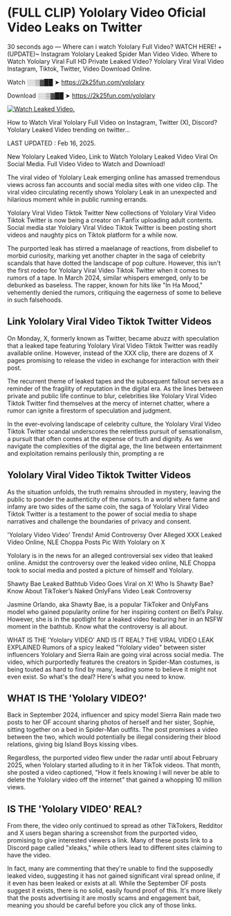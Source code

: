 # (FULL CLIP) Yololary Video Oficial Video Leaks on Twitter

30 seconds ago — Where can i watch Yololary Full Video? WATCH HERE! +(UPDATE)~ Instagram Yololary Leaked Spider Man Video Video. Where to Watch Yololary Viral Full HD Private Leaked Video? Yololary Viral Viral Video Instagram, Tiktok, Twitter, Video Download Online.

Watch ░░▒▓██ ➤ https://2k25fun.com/yololary

Download ░░▒▓██ ➤ https://2k25fun.com/yololary

[![Watch Leaked Video.](https://miro.medium.com/v2/resize:fit:828/format:webp/1*cilzJN44JGOrTw9NJCrNHA.gif "Watch Leaked Video")](https://2k25fun.com/yololary)

How to Watch Viral Yololary Full Video on Instagram, Twitter (X), Discord? Yololary Leaked Video trending on twitter...

LAST UPDATED : Feb 16, 2025.

New Yololary Leaked Video, Link to Watch Yololary Leaked Video Viral On Social Media. Full Video Video to Watch and Download!

The viral video of Yololary Leak emerging online has amassed tremendous views across fan accounts and social media sites with one video clip. The viral video circulating recently shows Yololary Leak in an unexpected and hilarious moment while in public running errands.

Yololary Viral Video Tiktok Twitter New collections of Yololary Viral Video Tiktok Twitter is now being a creator on Fanfix uploading adult contents. Social media star Yololary Viral Video Tiktok Twitter is been posting short videos and naughty pics on Tiktok platform for a while now.

The purported leak has stirred a maelanage of reactions, from disbelief to morbid curiosity, marking yet another chapter in the saga of celebrity scandals that have dotted the landscape of pop culture. However, this isn't the first rodeo for Yololary Viral Video Tiktok Twitter when it comes to rumors of a tape. In March 2024, similar whispers emerged, only to be debunked as baseless. The rapper, known for hits like "In Ha Mood," vehemently denied the rumors, critiquing the eagerness of some to believe in such falsehoods.

## Link Yololary Viral Video Tiktok Twitter Videos

On Monday, X, formerly known as Twitter, became abuzz with speculation that a leaked tape featuring Yololary Viral Video Tiktok Twitter was readily available online. However, instead of the XXX clip, there are dozens of X pages promising to release the video in exchange for interaction with their post.

The recurrent theme of leaked tapes and the subsequent fallout serves as a reminder of the fragility of reputation in the digital era. As the lines between private and public life continue to blur, celebrities like Yololary Viral Video Tiktok Twitter find themselves at the mercy of internet chatter, where a rumor can ignite a firestorm of speculation and judgment.

In the ever-evolving landscape of celebrity culture, the Yololary Viral Video Tiktok Twitter scandal underscores the relentless pursuit of sensationalism, a pursuit that often comes at the expense of truth and dignity. As we navigate the complexities of the digital age, the line between entertainment and exploitation remains perilously thin, prompting a re

##  Yololary Viral Video Tiktok Twitter Videos

As the situation unfolds, the truth remains shrouded in mystery, leaving the public to ponder the authenticity of the rumors. In a world where fame and infamy are two sides of the same coin, the saga of Yololary Viral Video Tiktok Twitter is a testament to the power of social media to shape narratives and challenge the boundaries of privacy and consent.

'Yololary Video Video' Trends! Amid Controversy Over Alleged XXX Leaked Video Online, NLE Choppa Posts Pic With Yololary on X

Yololary is in the news for an alleged controversial sex video that leaked online. Amidst the controversy over the leaked video online, NLE Choppa took to social media and posted a picture of himself and Yololary.

Shawty Bae Leaked Bathtub Video Goes Viral on X! Who Is Shawty Bae? Know About TikToker’s Naked OnlyFans Video Leak Controversy

Jasmine Orlando, aka Shawty Bae, is a popular TikToker and OnlyFans model who gained popularity online for her inspiring content on Bell’s Palsy. However, she is in the spotlight for a leaked video featuring her in an NSFW moment in the bathtub. Know what the controversy is all about.

WHAT IS THE 'Yololary VIDEO' AND IS IT REAL? THE VIRAL VIDEO LEAK EXPLAINED Rumors of a spicy leaked "Yololary video" between sister influencers Yololary and Sierra Rain are going viral across social media. The video, which purportedly features the creators in Spider-Man costumes, is being touted as hard to find by many, leading some to believe it might not even exist. So what's the deal? Here's what you need to know.

## WHAT IS THE 'Yololary VIDEO?'

Back in September 2024, influencer and spicy model Sierra Rain made two posts to her OF account sharing photos of herself and her sister, Sophie, sitting together on a bed in Spider-Man outfits. The post promises a video between the two, which would potentially be illegal considering their blood relations, giving big Island Boys kissing vibes.

Regardless, the purported video flew under the radar until about February 2025, when Yololary started alluding to it in her TikTok videos. That month, she posted a video captioned, "How it feels knowing I will never be able to delete the Yololary video off the internet" that gained a whopping 10 million views.

## IS THE 'Yololary VIDEO' REAL?

From there, the video only continued to spread as other TikTokers, Redditor and X users began sharing a screenshot from the purported video, promising to give interested viewers a link. Many of these posts link to a Discord page called "xleaks," while others lead to different sites claiming to have the video.

In fact, many are commenting that they're unable to find the supposedly leaked video, suggesting it has not gained significant viral spread online, if it even has been leaked or exists at all. While the September OF posts suggest it exists, there is no solid, easily found proof of this. It's more likely that the posts advertising it are mostly scams and engagement bait, meaning you should be careful before you click any of those links.
